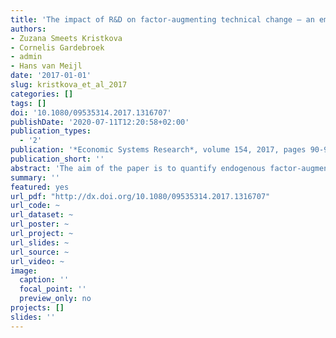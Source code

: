 ```yaml
---
title: 'The impact of R&D on factor-augmenting technical change – an empirical assessment at the sector level'
authors:
- Zuzana Smeets Kristkova
- Cornelis Gardebroek
- admin
- Hans van Meijl
date: '2017-01-01'
slug: kristkova_et_al_2017
categories: []
tags: []
doi: '10.1080/09535314.2017.1316707'
publishDate: '2020-07-11T12:20:58+02:00'
publication_types:
  - '2'
publication: '*Economic Systems Research*, volume 154, 2017, pages 90-99'
publication_short: ''
abstract: 'The aim of the paper is to quantify endogenous factor-augmenting technical change driven by R&D investments in a panel of 11 OECD countries over 1987–2007. This paper contributes to the scant empirical evidence on the speed, sources and direction of technical change for various sectors and production factors. Assuming costminimization behavior, a CES framework is used to derive a system of equations that is estimated by a GMM system estimator. The estimated factor-augmenting technology parameters show that in most sectors, technical change was labor-augmenting and laborsaving. Statistically significant effects of manufacturing and services R&D were found on factor-augmenting technical change (with the highest R&D elasticities found in the high-tech manufacturing and transport, storage and communication sectors). Whereas ‘in-house’ R&D stimulates total factor productivity, R&D spilled over to other sectors has a capital-augmenting effect accompanied by a higher use of labor. The results of this study provide a starting point for incorporating endogenous factor-augmenting technical change in impact assessment models aimed at broad policy analysis including economic growth, food security or climate change.'
summary: ''
featured: yes
url_pdf: "http://dx.doi.org/10.1080/09535314.2017.1316707"
url_code: ~
url_dataset: ~
url_poster: ~
url_project: ~
url_slides: ~
url_source: ~
url_video: ~
image:
  caption: ''
  focal_point: ''
  preview_only: no
projects: []
slides: ''
---
```

